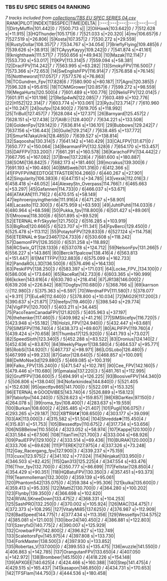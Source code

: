 ### TBS EU SPEC SERIES 04 RANKING
*7 tracks included from [collections/TBS EU SPEC SERIES 04.csv](/collections/TBS%20EU%20SPEC%20SERIES%2004.csv)*
|RANK|PILOT|INDEX|TBSSPEC|TIME|DELTA|
|:---:|:---|:---:|:---:|:---:|---:|
|1|DirtyMuffin|101.442|0 / 7|500.713 s||
|2|OliHawk|103.642|0 / 7|512.628 s|+11.915|
|3|HQThunder|105.171|6 / 7|521.033 s|+20.320|
|4|mv|106.657|6 / 7|527.519 s|+26.806|
|5|Kosta|107.357|2 / 7|530.272 s|+29.559|
|6|RustyDollar|108.357|7 / 7|534.767 s|+34.054|
|7|BrieflyFlying|109.485|6 / 7|539.626 s|+38.913|
|8|TCAyyyKayyy|109.242|0 / 7|541.874 s|+41.161|
|9|knighthawk|111.571|7 / 7|550.656 s|+49.943|
|10|Mazak|112.114|7 / 7|553.730 s|+53.017|
|11|KPV|113.314|5 / 7|559.094 s|+58.381|
|12|DracFPV|114.242|7 / 7|563.995 s|+63.282|
|13|SmokyFPV|116.500|7 / 7|573.366 s|+72.653|
|14|SwEnglishFPV|116.914|7 / 7|576.858 s|+76.145|
|15|Nottheworst|117.057|7 / 7|577.576 s|+76.863|
|16|TCGundren_Fpv|117.828|6 / 7|580.900 s|+80.187|
|17|Agro|120.385|5 / 7|596.328 s|+95.615|
|18|TCNMGrower|120.857|6 / 7|599.272 s|+98.559|
|19|MegaHurts|120.500|4 / 7|601.489 s|+100.776|
|20|NelisFPV|122.014|5 / 7|601.911 s|+101.198|
|21|ReSp4wN|122.085|7 / 7|603.489 s|+102.776|
|22|H15Z|122.314|7 / 7|603.774 s|+103.061|
|23|Ryżu|123.714|7 / 7|610.960 s|+110.247|
|24|loufpv|124.900|2 / 7|619.705 s|+118.992|
|25|TriBull|127.457|7 / 7|628.084 s|+127.371|
|26|Barnyard|125.457|2 / 7|628.151 s|+127.438|
|27|AliB㋡|128.400|7 / 7|634.221 s|+133.508|
|28|GoldenFpv|129.142|0 / 7|636.814 s|+136.101|
|29|Bubbows|129.242|7 / 7|637.156 s|+136.443|
|30|Guile|129.214|7 / 7|638.485 s|+137.772|
|31|Smurf47akaUlrik|128.485|0 / 7|639.527 s|+138.814|
|32|Saqoosha|130.314|5 / 7|641.142 s|+140.429|
|33|CALFPV|131.671|0 / 7|650.777 s|+150.064|
|34|BearmanFPV|132.528|6 / 7|654.170 s|+153.457|
|35|DAFFPV|133.200|1 / 7|661.291 s|+160.578|
|36|KarachoFPV|134.442|2 / 7|667.795 s|+167.082|
|37|Bree|137.228|4 / 7|681.600 s|+180.887|
|38|SOMi|136.842|5 / 7|682.173 s|+181.460|
|39|mcrakus|139.300|6 / 7|691.193 s|+190.480|
|40|BMSweb|101.316|0 / 6|412.366 s||
|41|FPVFPVINEEDTOGETFASTER|104.266|0 / 6|440.267 s|+27.901|
|42|Singularity|106.383|6 / 6|447.151 s|+34.785|
|43|vexsk|112.016|3 / 6|458.418 s|+46.052|
|44|AlexeyStn_Overpass|114.766|1 / 6|465.663 s|+53.297|
|45|Gafannen|114.733|0 / 6|466.037 s|+53.671|
|46|ATAKAN|111.716|2 / 6|470.515 s|+58.149|
|47|lephroenjoyingtheride|111.916|4 / 6|471.267 s|+58.901|
|48|Lacasito|112.300|3 / 6|475.959 s|+63.593|
|49|JuhtiPuhti|114.033|6 / 6|480.964 s|+68.598|
|50|Pukka_fpv|118.800|6 / 6|501.427 s|+89.061|
|51|Mroowa|118.300|6 / 6|501.895 s|+89.529|
|52|ETERNAL☆FrSkyyler|121.750|2 / 6|516.285 s|+103.919|
|53|BigRod|120.666|5 / 6|523.707 s|+111.341|
|54|FpvBerci|129.450|0 / 6|525.478 s|+113.112|
|55|PotaytoFPV|129.833|6 / 6|527.124 s|+114.758|
|56|ETERNAL☆Star23467|124.733|6 / 6|530.608 s|+118.242|
|57|DaemonFPV|126.350|0 / 6|531.258 s|+118.892|
|58|RCSwix_QT|128.133|6 / 6|537.078 s|+124.712|
|59|NelsonFpv|131.266|5 / 6|556.227 s|+143.861|
|60|Bercik11palcow|138.416|4 / 6|563.813 s|+151.447|
|61|M4TTFPV|132.883|6 / 6|575.099 s|+162.733|
|62|PandaROLL3D|136.500|6 / 6|576.496 s|+164.130|
|63|PeskiFPV|138.250|3 / 6|583.397 s|+171.031|
|64|Locke_FPV_|134.100|0 / 6|586.006 s|+173.640|
|65|RaceRat|142.733|6 / 6|603.365 s|+190.999|
|66|kcken|143.616|4 / 6|630.780 s|+218.414|
|67|JR138|146.000|2 / 6|639.208 s|+226.842|
|68|TDogfpv|110.680|0 / 5|368.766 s||
|69|karrson㋡|112.980|3 / 5|375.363 s|+6.597|
|70|WerdnaFPV|111.580|1 / 5|378.077 s|+9.311|
|71|EuLeR|112.640|0 / 5|378.800 s|+10.034|
|72|MiG29|117.200|3 / 5|390.637 s|+21.871|
|73|teefpv|119.460|0 / 5|398.540 s|+29.774|
|74|VigiFPV|120.700|1 / 5|403.211 s|+34.445|
|75|PacoTeamCanadaFPV|121.820|5 / 5|405.963 s|+37.197|
|76|thehenker|117.460|5 / 5|409.982 s|+41.216|
|77|SIMSlicefpv|116.720|5 / 5|423.948 s|+55.182|
|78|Holzii_FPV|124.940|0 / 5|432.447 s|+63.681|
|79|SIMSFPV|116.740|4 / 5|438.373 s|+69.607|
|80|ALPIFPV|119.760|4 / 5|439.424 s|+70.658|
|81|Thumbs17|125.920|0 / 5|441.793 s|+73.027|
|82|SpeedSloth|123.340|5 / 5|452.288 s|+83.522|
|83|Dronius|124.140|2 / 5|452.636 s|+83.870|
|84|WeeklyPlayer1|138.580|4 / 5|464.537 s|+95.771|
|85|RobSi|134.920|1 / 5|467.737 s|+98.971|
|86|LOSLobo|126.480|5 / 5|467.999 s|+99.233|
|87|Gator|128.640|5 / 5|468.857 s|+100.091|
|88|DeMoNse3d|129.880|5 / 5|469.085 s|+100.319|
|89|Falko_FPV|135.240|0 / 5|471.547 s|+102.781|
|90|Cee_FPV|142.160|5 / 5|479.446 s|+110.680|
|91|pmalaia|137.220|3 / 5|481.761 s|+112.995|
|92|GruffFPV|136.600|5 / 5|494.991 s|+126.225|
|93|BoosiveFPV|144.340|0 / 5|506.806 s|+138.040|
|94|Nofarkinidea|144.840|0 / 5|521.405 s|+152.639|
|95|ejectfpv865|141.700|0 / 5|522.091 s|+153.325|
|96|ETERNAL☆GOODVIBES|143.740|4 / 5|526.889 s|+158.123|
|97|fabiofpv|144.240|0 / 5|528.623 s|+159.857|
|98|XBDarKex|97.150|0 / 4|264.078 s||
|99|roma_fpv|108.400|1 / 4|283.637 s|+19.559|
|100|Burkan|108.600|2 / 4|285.485 s|+21.407|
|101|Pugli|106.075|1 / 4|293.265 s|+29.187|
|102|XB₸ЯIИ✘|108.650|0 / 4|303.177 s|+39.099|
|103|AK|113.000|3 / 4|315.582 s|+51.504|
|104|Shredda❅|115.450|4 / 4|315.831 s|+51.753|
|105|Blessedfpv|110.675|2 / 4|317.734 s|+53.656|
|106|NSBBelow|110.550|4 / 4|323.052 s|+58.974|
|107|Kappe|120.100|0 / 4|331.584 s|+67.506|
|108|TitanTim|121.700|3 / 4|333.004 s|+68.926|
|109|PaulEFPV|129.100|2 / 4|333.514 s|+69.436|
|110|BURAK|120.000|3 / 4|333.706 s|+69.628|
|111|PTEREK|127.975|4 / 4|337.326 s|+73.248|
|112|Gay_Racergang_fpv|127.900|3 / 4|339.237 s|+75.159|
|113|cuxx|123.975|2 / 4|341.102 s|+77.024|
|114|Ninjakat|133.950|0 / 4|346.503 s|+82.425|
|115|Qan313|125.225|4 / 4|347.554 s|+83.476|
|116|Thor_fpv|132.700|0 / 4|350.777 s|+86.699|
|117|Fellstar|128.850|4 / 4|354.429 s|+90.351|
|118|HQBatuFPV|130.350|3 / 4|357.451 s|+93.373|
|119|Teammolleman|132.300|0 / 4|359.139 s|+95.061|
|120|Phantom542|135.075|0 / 4|359.384 s|+95.306|
|121|kulka|135.600|0 / 4|359.413 s|+95.335|
|122|MattiZ|130.700|0 / 4|364.280 s|+100.202|
|123|Flynby|139.350|0 / 4|366.698 s|+102.620|
|124|RIVALSKneeDown|133.475|2 / 4|368.331 s|+104.253|
|125|SashPRO|132.250|0 / 4|370.002 s|+105.924|
|126|MAC|134.475|1 / 4|372.373 s|+108.295|
|127|VitalyMi85|137.625|0 / 4|376.987 s|+112.909|
|128|BadSpeed|144.775|1 / 4|377.434 s|+113.356|
|129|Wesselfpv|134.575|2 / 4|385.081 s|+121.003|
|130|ibor24|140.450|2 / 4|386.881 s|+122.803|
|131|SzeryfxD|140.775|2 / 4|390.007 s|+125.929|
|132|CrowbarFPV|142.800|2 / 4|396.827 s|+132.749|
|133|ScaleitorsFpv|145.975|4 / 4|397.808 s|+133.730|
|134|ForkMaster|138.500|3 / 4|397.930 s|+133.852|
|135|Robertas_V|137.000|0 / 4|399.553 s|+135.475|
|136|wuzzle|141.550|0 / 4|406.863 s|+142.785|
|137|OrangutanFPV|133.650|4 / 4|407.050 s|+142.972|
|138|Brombeer|145.150|0 / 4|418.226 s|+154.148|
|139|APXGEE|140.625|4 / 4|424.466 s|+160.388|
|140|Step|141.475|4 / 4|429.515 s|+165.437|
|141|kasapon|146.850|0 / 4|434.731 s|+170.653|
|142|TFSFlam|144.750|3 / 4|444.536 s|+180.458|
